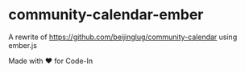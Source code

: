 community-calendar-ember
===
A rewrite of https://github.com/beijinglug/community-calendar using ember.js

Made with ❤ for Code-In